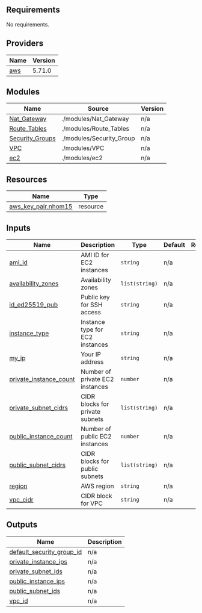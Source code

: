 <!-- BEGIN_TF_DOCS -->
## Requirements

No requirements.

## Providers

| Name | Version |
|------|---------|
| <a name="provider_aws"></a> [aws](#provider\_aws) | 5.71.0 |

## Modules

| Name | Source | Version |
|------|--------|---------|
| <a name="module_Nat_Gateway"></a> [Nat\_Gateway](#module\_Nat\_Gateway) | ./modules/Nat_Gateway | n/a |
| <a name="module_Route_Tables"></a> [Route\_Tables](#module\_Route\_Tables) | ./modules/Route_Tables | n/a |
| <a name="module_Security_Groups"></a> [Security\_Groups](#module\_Security\_Groups) | ./modules/Security_Group | n/a |
| <a name="module_VPC"></a> [VPC](#module\_VPC) | ./modules/VPC | n/a |
| <a name="module_ec2"></a> [ec2](#module\_ec2) | ./modules/ec2 | n/a |

## Resources

| Name | Type |
|------|------|
| [aws_key_pair.nhom15](https://registry.terraform.io/providers/hashicorp/aws/latest/docs/resources/key_pair) | resource |

## Inputs

| Name | Description | Type | Default | Required |
|------|-------------|------|---------|:--------:|
| <a name="input_ami_id"></a> [ami\_id](#input\_ami\_id) | AMI ID for EC2 instances | `string` | n/a | yes |
| <a name="input_availability_zones"></a> [availability\_zones](#input\_availability\_zones) | Availability zones | `list(string)` | n/a | yes |
| <a name="input_id_ed25519_pub"></a> [id\_ed25519\_pub](#input\_id\_ed25519\_pub) | Public key for SSH access | `string` | n/a | yes |
| <a name="input_instance_type"></a> [instance\_type](#input\_instance\_type) | Instance type for EC2 instances | `string` | n/a | yes |
| <a name="input_my_ip"></a> [my\_ip](#input\_my\_ip) | Your IP address | `string` | n/a | yes |
| <a name="input_private_instance_count"></a> [private\_instance\_count](#input\_private\_instance\_count) | Number of private EC2 instances | `number` | n/a | yes |
| <a name="input_private_subnet_cidrs"></a> [private\_subnet\_cidrs](#input\_private\_subnet\_cidrs) | CIDR blocks for private subnets | `list(string)` | n/a | yes |
| <a name="input_public_instance_count"></a> [public\_instance\_count](#input\_public\_instance\_count) | Number of public EC2 instances | `number` | n/a | yes |
| <a name="input_public_subnet_cidrs"></a> [public\_subnet\_cidrs](#input\_public\_subnet\_cidrs) | CIDR blocks for public subnets | `list(string)` | n/a | yes |
| <a name="input_region"></a> [region](#input\_region) | AWS region | `string` | n/a | yes |
| <a name="input_vpc_cidr"></a> [vpc\_cidr](#input\_vpc\_cidr) | CIDR block for VPC | `string` | n/a | yes |

## Outputs

| Name | Description |
|------|-------------|
| <a name="output_default_security_group_id"></a> [default\_security\_group\_id](#output\_default\_security\_group\_id) | n/a |
| <a name="output_private_instance_ips"></a> [private\_instance\_ips](#output\_private\_instance\_ips) | n/a |
| <a name="output_private_subnet_ids"></a> [private\_subnet\_ids](#output\_private\_subnet\_ids) | n/a |
| <a name="output_public_instance_ips"></a> [public\_instance\_ips](#output\_public\_instance\_ips) | n/a |
| <a name="output_public_subnet_ids"></a> [public\_subnet\_ids](#output\_public\_subnet\_ids) | n/a |
| <a name="output_vpc_id"></a> [vpc\_id](#output\_vpc\_id) | n/a |
<!-- END_TF_DOCS -->